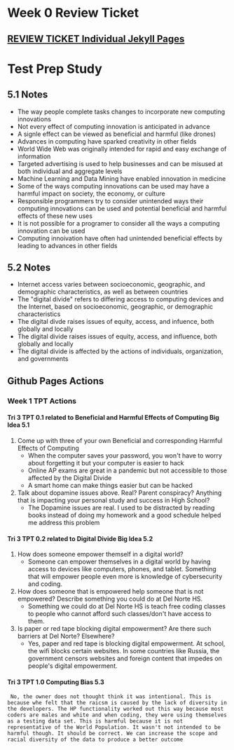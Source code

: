 # Week 0 Review Ticket
## [REVIEW TICKET Individual Jekyll Pages](https://github.com/sanvi1855544/sanviapcsp/issues/1)


# Test Prep Study

## 5.1 Notes
- The way people complete tasks changes to incorporate new computing innovations
- Not every effect of computing innovation is anticipated in advance
- A signle effect can be viewed as beneficial and harmful (like drones)
- Advances in computing have sparked creativity in other fields
- World Wide Web was originally intended for rapid and easy exchange of information 
- Targeted advertising is used to help businesses and can be misused at both individual and aggregate levels 
- Machine Learning and Data Mining have enabled innovation in medicine
- Some of the ways computing innovations can be used may have a harmful impact on society, the economy, or culture
- Responsible programmers try to consider unintended ways their computing innovations can be used and potential beneficial and harmful effects of these new uses
- It is not possible for a programer to consider all the ways a computing innovation can be used
- Computing innoivation have often had unintended beneficial effects by leading to advances in other fields
## 5.2 Notes
- Internet access varies between socioeconomic, geographic, and demographic characteristics, as well as between countries
- The "digital divide" refers to differing access to computing devices and the Internet, based on socioeconomic, geographic, or demographic characteristics
- The digital divde raises issues of equity, access, and infuence, both globally and locally
- The digital divide raises issues of equity, access, and influence, both globally and locally
- The digital divide is affected by the actions of individuals, organization, and governments
## Github Pages Actions
### Week 1 TPT Actions

#### Tri 3 TPT 0.1 related to Beneficial and Harmful Effects of Computing Big Idea 5.1
1. Come up with three of your own Beneficial and corresponding Harmful Effects of Computing
     - When the computer saves your password, you won't have to worry about forgetting it but your computer is easier to hack
     - Online AP exams are great in a pandemic but not accessible to those affected by the Digital Divide
     - A smart home can make things easier but can be hacked
3. Talk about dopamine issues above. Real? Parent conspiracy? Anything that is impacting your personal study and success in High School?
     - The Dopamine issues are real. I used to be distracted by reading books instead of doing my homework and a good schedule helped me address this problem
#### Tri 3 TPT 0.2 related to Digital Divide Big Idea 5.2
1. How does someone empower themself in a digital world?
     - Someone can empower themselves in a digital world by having access to devices like computers, phones, and tablet. Something that will empower people even more is
     knowledge of cybersecurity and coding.
2. How does someone that is empowered help someone that is not empowered? Describe something you could do at Del Norte HS.
     - Something we could do at Del Norte HS is teach free coding classes to people who cannot afford such classes/don't have access to them.
4. Is paper or red tape blocking digital empowerment? Are there such barriers at Del Norte? Elsewhere?
     - Yes, paper and red tape is blocking digital empowerment. At school, the wifi blocks certain websites. In some countries like Russia, the government censors websites and
     foreign content that impedes on people's digital empowerment.
#### Tri 3 TPT 1.0 Computing Bias 5.3
     No, the owner does not thought think it was intentional. This is because whe felt that the raicsm is caused by the lack of diversity in the developers. The HP functionality worked out this way because most coders are males and white and when coding, they were using themselves as a testing data set. This is harmful because it is not representative of the World Population. It wasn't not intended to be harmful though. It should be correct. We can increase the scope and racial diversity of the data to produce a better outcome
